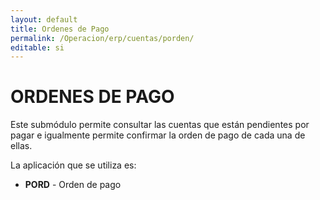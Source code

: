 ```yaml
---
layout: default
title: Ordenes de Pago
permalink: /Operacion/erp/cuentas/porden/
editable: si
---
```


# ORDENES DE PAGO  

Este submódulo permite consultar las cuentas que están pendientes por pagar e igualmente permite confirmar la orden de pago de cada una de ellas.  

La aplicación que se utiliza es:  

* **PORD**  - Orden de pago

